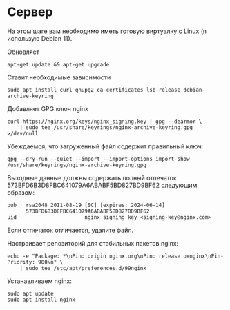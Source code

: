 # Сервер

На этом шаге вам необходимо иметь готовую виртуалку с Linux (я использую Debian 11).

Обновляет

```
apt-get update && apt-get upgrade
```

Ставит необходимые зависимости

```
sudo apt install curl gnupg2 ca-certificates lsb-release debian-archive-keyring
```

Добавляет GPG ключ nginx

```
curl https://nginx.org/keys/nginx_signing.key | gpg --dearmor \
    | sudo tee /usr/share/keyrings/nginx-archive-keyring.gpg >/dev/null
```

Убеждаемся, что загруженный файл содержит правильный ключ:

```
gpg --dry-run --quiet --import --import-options import-show /usr/share/keyrings/nginx-archive-keyring.gpg
```

Выходные данные должны содержать полный отпечаток 573BFD6B3D8FBC641079A6ABABF5BD827BD9BF62 следующим образом:

```
pub   rsa2048 2011-08-19 [SC] [expires: 2024-06-14]
      573BFD6B3D8FBC641079A6ABABF5BD827BD9BF62
uid                      nginx signing key <signing-key@nginx.com>
```

Если отпечаток отличается, удалите файл.

Настраивает репозиторий для стабильных пакетов nginx:

```
echo -e "Package: *\nPin: origin nginx.org\nPin: release o=nginx\nPin-Priority: 900\n" \
    | sudo tee /etc/apt/preferences.d/99nginx
```

Устанавливаем nginx:

```
sudo apt update
sudo apt install nginx
```